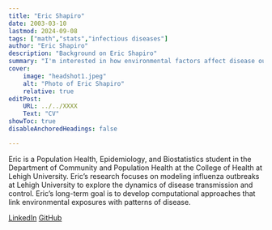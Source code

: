 ```yaml
---
title: "Eric Shapiro"
date: 2003-03-10
lastmod: 2024-09-08
tags: ["math","stats","infectious diseases"]
author: "Eric Shapiro"
description: "Background on Eric Shapiro" 
summary: "I'm interested in how environmental factors affect disease outcomes and enjoy using data science to find patterns that can help improve public health"
cover:
    image: "headshot1.jpeg"
    alt: "Photo of Eric Shapiro"
    relative: true
editPost:
    URL: ../../XXXX
    Text: "CV"
showToc: true
disableAnchoredHeadings: false

---
```


Eric is a Population Health, Epidemiology, and Biostatistics student in the Department of Community and Population Health at the College of Health at Lehigh University.
Eric’s research focuses on modeling influenza outbreaks at Lehigh University to explore the dynamics of disease transmission and control.
Eric’s long-term goal is to develop computational approaches that link environmental exposures with patterns of disease.

[LinkedIn](https://www.linkedin.com/in/ericjshapiro/)
[GitHub](https://github.com/ericjosephshapiro)
